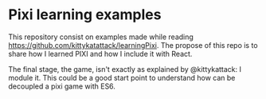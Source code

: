 # Pixi learning examples
This repository consist on examples made while reading https://github.com/kittykatattack/learningPixi.
The propose of this repo is to share how I learned PIXI and how I include it with React.

The final stage, the game, isn't exactly as explained by @kittykattack: I module it. This could be a good start point to understand how can be decoupled a pixi game with ES6.
